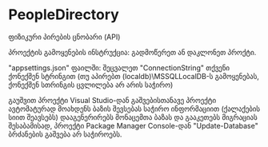 # PeopleDirectory

ფიზიკური პირების ცნობარი (API)

პროექტის გამოყენების ინსტრუქცია: 
გადმოწერეთ ან დაკლონეთ პროქტი.

"appsettings.json" ფაილში: შეცვალეთ "ConnectionString" თქვენი ქონექშენ სტრინგით 
(თუ აპირებთ (localdb)\\MSSQLLocalDB-ს გამოყენებას, ქონექშენ სთრინგის ცვლილება არ არის საჭირო)

გაუშვით პროექტი Visual Studio-დან
გაშვებისთანავე პროექტი ავტომატურად მოახდენს ბაზის შევსებას საჭირო ინფორმაციით (ქალაქების სიით შეავსებს) 
დააგენერირებს მონაცემთა ბაზას და გააკეთებს მიგრაციას
შესაბამისად, პროექტი Package Manager Console-დან "Update-Database" ბრძანების გაშვება არ საჭიროებს.
